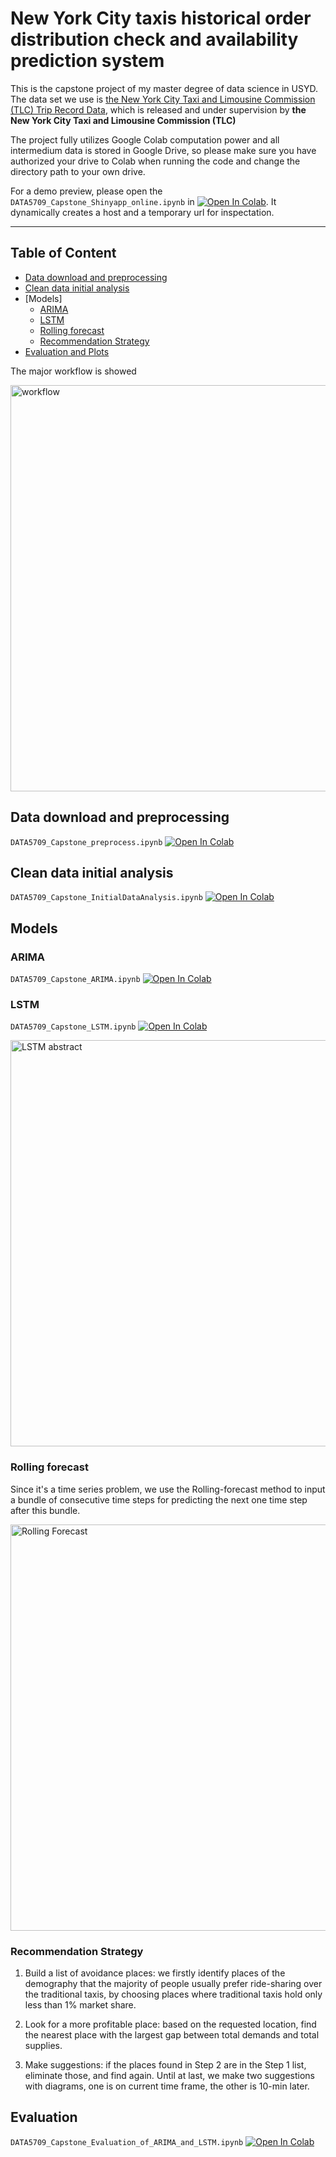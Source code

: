 # New York City taxis historical order distribution check and availability prediction system

This is the capstone project of my master degree of data science in USYD. 
The data set we use is [the New York City Taxi and Limousine Commission (TLC) Trip Record Data](https://www1.nyc.gov/site/tlc/about/tlc-trip-record-data.page), which is released and under supervision by **the New York City Taxi and Limousine Commission (TLC)**

The project fully utilizes Google Colab computation power and all intermedium data is stored in Google Drive, so please make sure you have authorized your drive to Colab when running the code and change the directory path to your own drive.

For a demo preview, please open the `DATA5709_Capstone_Shinyapp_online.ipynb` in [![Open In Colab](https://colab.research.google.com/assets/colab-badge.svg)](https://colab.research.google.com/github/CoolandHot/DATA5709Capstone/blob/main/DATA5709_Capstone_Shinyapp_online.ipynb). It dynamically creates a host and a temporary url for inspectation.

---------------

## Table of Content
- [Data download and preprocessing](#data-download-and-preprocessing)
- [Clean data initial analysis](#clean-data-initial-analysis)
- [Models]
	- [ARIMA](#arima)
	- [LSTM](#lstm)
	- [Rolling forecast](#rolling-forecast)
	- [Recommendation Strategy](#recommendation-strategy)
- [Evaluation and Plots](#evaluation)


The major workflow is showed

<a href="https://www.processon.com/view/link/60ac4a247d9c0821842de518" target = "_blank">
   <img alt="workflow" src="http://assets.processon.com/chart_image/60a7d5b6079129238fabae6f.png" width=650">
</a>


## Data download and preprocessing

`DATA5709_Capstone_preprocess.ipynb` [![Open In Colab](https://colab.research.google.com/assets/colab-badge.svg)](https://colab.research.google.com/github/CoolandHot/DATA5709Capstone/blob/main/DATA5709_Capstone_preprocess.ipynb)

## Clean data initial analysis

`DATA5709_Capstone_InitialDataAnalysis.ipynb` [![Open In Colab](https://colab.research.google.com/assets/colab-badge.svg)](https://colab.research.google.com/github/CoolandHot/DATA5709Capstone/blob/main/DATA5709_Capstone_InitialDataAnalysis.ipynb)

## Models
### ARIMA

`DATA5709_Capstone_ARIMA.ipynb` [![Open In Colab](https://colab.research.google.com/assets/colab-badge.svg)](https://colab.research.google.com/github/CoolandHot/DATA5709Capstone/blob/main/DATA5709_Capstone_ARIMA.ipynb)

### LSTM

`DATA5709_Capstone_LSTM.ipynb` [![Open In Colab](https://colab.research.google.com/assets/colab-badge.svg)](https://colab.research.google.com/github/CoolandHot/DATA5709Capstone/blob/main/DATA5709_Capstone_LSTM.ipynb)

<a href="https://www.processon.com/view/link/60ac4a701e08531e9c7f13dc" target = "_blank">
   <img alt="LSTM abstract" src="http://assets.processon.com/chart_image/60a71b115653bb5d3f387333.png" width=650">
</a>

### Rolling forecast
Since it's a time series problem,  we use the Rolling-forecast method to input a bundle of consecutive time steps for predicting the next one time step after this bundle.

<a href="https://www.processon.com/view/link/60ac4abc5653bb6411740cf3" target = "_blank">
   <img alt="Rolling Forecast" src="http://assets.processon.com/chart_image/60a726ace0b34d39389484d9.png" width=650">
</a>

### Recommendation Strategy

1. Build a list of avoidance places: we firstly identify places of the demography that the majority of people usually prefer ride-sharing over the traditional taxis,  by choosing places where traditional taxis hold only less than 1% market share. 

2. Look for a more profitable place: based on the requested location,  find the nearest place with the largest gap between total demands and total supplies.

3. Make suggestions: if the places found in Step 2 are in the Step 1 list,  eliminate those,  and find again. Until at last,  we make two suggestions with diagrams,  one is on current time frame,  the other is 10-min later.

## Evaluation

`DATA5709_Capstone_Evaluation_of_ARIMA_and_LSTM.ipynb` [![Open In Colab](https://colab.research.google.com/assets/colab-badge.svg)](https://colab.research.google.com/github/CoolandHot/DATA5709Capstone/blob/main/DATA5709_Capstone_Evaluation_of_ARIMA_and_LSTM.ipynb)
